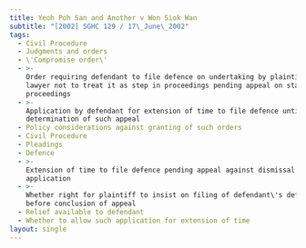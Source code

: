 ```yaml
---
title: Yeoh Poh San and Another v Won Siok Wan
subtitle: "[2002] SGHC 129 / 17\_June\_2002"
tags:
  - Civil Procedure
  - Judgments and orders
  - \'Compromise order\'
  - >-
    Order requiring defendant to file defence on undertaking by plaintiff\'s
    lawyer not to treat it as step in proceedings pending appeal on stay of
    proceedings
  - >-
    Application by defendant for extension of time to file defence until
    determination of such appeal
  - Policy considerations against granting of such orders
  - Civil Procedure
  - Pleadings
  - Defence
  - >-
    Extension of time to file defence pending appeal against dismissal of stay
    application
  - >-
    Whether right for plaintiff to insist on filing of defendant\'s defence
    before conclusion of appeal
  - Relief available to defendant
  - Whether to allow such application for extension of time
layout: single
---
```


